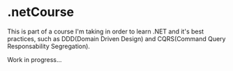 # .netCourse

This is part of a course I'm taking in order to learn .NET and it's best practices, such as DDD(Domain Driven Design) and CQRS(Command Query Responsability Segregation).

Work in progress...

